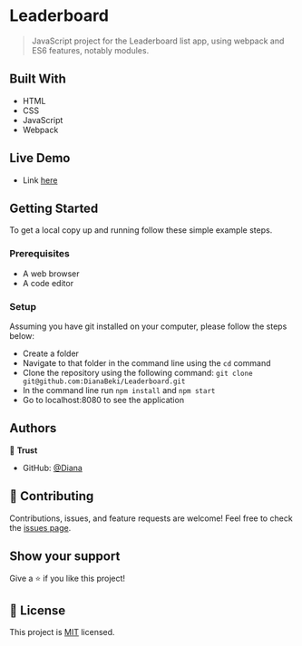 # Leaderboard
> JavaScript project for the Leaderboard list app, using webpack and ES6 features, notably modules.

## Built With

- HTML
- CSS
- JavaScript
- Webpack

## Live Demo

- Link [here]()

## Getting Started

To get a local copy up and running follow these simple example steps.

### Prerequisites

- A web browser
- A code editor

### Setup

Assuming you have git installed on your computer, please follow the steps below:

- Create a folder
- Navigate to that folder in the command line using the `cd` command
- Clone the repository using the following command: `git clone git@github.com:DianaBeki/Leaderboard.git`
- In the command line run `npm install` and `npm start`
- Go to localhost:8080 to see the application

## Authors

👤 **Trust**

- GitHub: [@Diana](https://github.com/DianaBeki)

## 🤝 Contributing

Contributions, issues, and feature requests are welcome!
Feel free to check the [issues page](https://github.com/DianaBeki/Leaderboard/issues).

## Show your support

Give a ⭐️ if you like this project!

## 📝 License

This project is [MIT](./LICENSE) licensed.